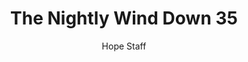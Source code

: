 ---
image: /assets/img/nwd/35_nwd_isaiah_40_29_msg.png
title: The Nightly Wind Down 35
number: 35
categories:
  - The Nightly Wind Down
author: Hope Staff
notes: The Nightly Wind Down 35
embed: >-
  EMBED_GOES_HERE
transcript: >-
  SOME LINES OF TEXT START HERE
---